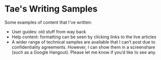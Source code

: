 # Tae's Writing Samples
Some examples of content that I've written:
- User guides: old stuff from way back
- Help content: formatting can be seen by clicking links to the live articles
- A wider range of technical samples are available that I can’t post due to confidentiality agreements. However, I can show them in a screenshare (such as a Google Hangout). Please let me know if you’d like to see any.
